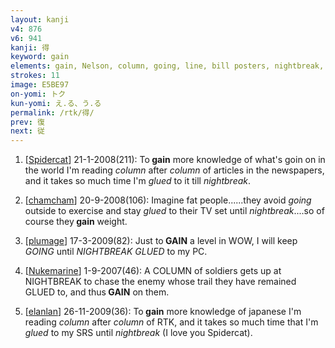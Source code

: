 ```yaml
---
layout: kanji
v4: 876
v6: 941
kanji: 得
keyword: gain
elements: gain, Nelson, column, going, line, bill posters, nightbreak, sun, day, one, floor, glue
strokes: 11
image: E5BE97
on-yomi: トク
kun-yomi: え.る、う.る
permalink: /rtk/得/
prev: 復
next: 従
---
```


1) [<a href="http://kanji.koohii.com/profile/Spidercat">Spidercat</a>] 21-1-2008(211): To<strong> gain</strong> more knowledge of what&#039;s goin on in the world I&#039;m reading <em>column</em> after <em>column</em> of articles in the newspapers, and it takes so much time I&#039;m <em>glued</em> to it till <em>nightbreak</em>.

2) [<a href="http://kanji.koohii.com/profile/chamcham">chamcham</a>] 20-9-2008(106): Imagine fat people......they avoid <em>going</em> outside to exercise and stay <em>glued</em> to their TV set until <em>nightbreak</em>....so of course they<strong> gain</strong> weight.

3) [<a href="http://kanji.koohii.com/profile/plumage">plumage</a>] 17-3-2009(82): Just to<strong> GAIN</strong> a level in WOW, I will keep <em>GOING</em> until <em>NIGHTBREAK</em> <em>GLUED</em> to my PC.

4) [<a href="http://kanji.koohii.com/profile/Nukemarine">Nukemarine</a>] 1-9-2007(46): A COLUMN of soldiers gets up at NIGHTBREAK to chase the enemy whose trail they have remained GLUED to, and thus<strong> GAIN</strong> on them.

5) [<a href="http://kanji.koohii.com/profile/elanlan">elanlan</a>] 26-11-2009(36): To<strong> gain</strong> more knowledge of japanese I&#039;m reading <em>column</em> after <em>column</em> of RTK, and it takes so much time that I&#039;m <em>glued</em> to my SRS until <em>nightbreak</em> (I love you Spidercat).


